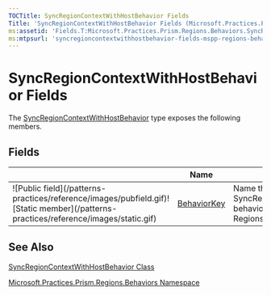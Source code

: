 ```yaml
---
TOCTitle: SyncRegionContextWithHostBehavior Fields
Title: 'SyncRegionContextWithHostBehavior Fields (Microsoft.Practices.Prism.Regions.Behaviors)'
ms:assetid: 'Fields.T:Microsoft.Practices.Prism.Regions.Behaviors.SyncRegionContextWithHostBehavior'
ms:mtpsurl: 'syncregioncontextwithhostbehavior-fields-mspp-regions-behaviors.md'
---
```



# SyncRegionContextWithHostBehavior Fields

The [SyncRegionContextWithHostBehavior](/patterns-practices/reference/syncregioncontextwithhostbehavior-class-mspp-regions-behaviors) type exposes the following members.

## Fields


<table>

<thead>
<tr class="header">
<th> </th>
<th>Name</th>
<th>Description</th>
</tr>
</thead>
<tbody>
<tr class="odd">
<td>![Public field](/patterns-practices/reference/images/pubfield.gif)![Static member](/patterns-practices/reference/images/static.gif)</td>
<td><a href="/patterns-practices/reference/syncregioncontextwithhostbehavior-behaviorkey-field-mspp-regions-behaviors">BehaviorKey</a></td>
<td><div class="summary">
Name that identifies the SyncRegionContextWithHostBehavior behavior in a collection of RegionsBehaviors.
</div></td>
</tr>
</tbody>
</table>

## See Also

[SyncRegionContextWithHostBehavior Class](/patterns-practices/reference/syncregioncontextwithhostbehavior-class-mspp-regions-behaviors)

[Microsoft.Practices.Prism.Regions.Behaviors Namespace](/patterns-practices/reference/mspp-regions-behaviors-namespace)
